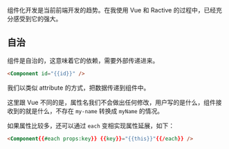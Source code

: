 组件化开发是当前前端开发的趋势。在我使用 Vue 和 Ractive 的过程中，已经充分感受到它的强大。

## 自治

组件是自治的，这意味着它的依赖，需要外部传递进来。

```html
<Component id="{{id}}" />
```

我们以类似 attribute 的方式，把数据传递到组件中。

这里跟 Vue 不同的是，属性名我们不会做出任何修改，用户写的是什么，组件接收到的就是什么，不存在 `my-name` 转换成 `myName` 的情况。

如果属性比较多，还可以通过 `each` 变相实现属性延展，如下：

```html
<Component{{#each props:key}} {{key}}="{{this}}"{{/each}} />
```

